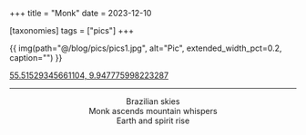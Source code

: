+++
title = "Monk"
date = 2023-12-10

[taxonomies]
tags = ["pics"]
+++



{{ img(path="@/blog/pics/pics1.jpg", alt="Pic", extended_width_pct=0.2, caption="") }}
<figcaption> <a href="https://www.google.com/maps/place/52%C2%B023'00.2%22N+4%C2%B055'45.6%22E/@52.3833979,4.9267608,17z/data=!3m1!4b1!4m4!3m3!8m2!3d52.3833947!4d4.9293357?entry=ttu">55.51529345661104, 9.947775998223287</a></figcaption>


 

 ---


<center>Brazilian skies </center>

<center>Monk ascends mountain whispers </center>

<center>Earth and spirit rise </center>



